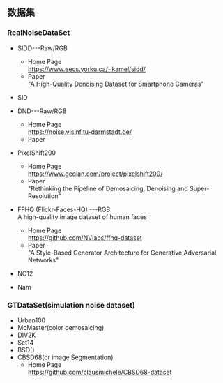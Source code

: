 ## 数据集
### RealNoiseDataSet
- SIDD---Raw/RGB      
	- Home Page  
	  https://www.eecs.yorku.ca/~kamel/sidd/  
	- Paper  
	  "A High-Quality Denoising Dataset for Smartphone Cameras"     
	  
- SID  

- DND---Raw/RGB   
	- Home Page  
	  https://noise.visinf.tu-darmstadt.de/
	- Paper   
	  
- PixelShift200
  - Home Page  
    https://www.gcqian.com/project/pixelshift200/  
  - Paper   
    "Rethinking the Pipeline of Demosaicing, Denoising and Super-Resolution"  

- FFHQ (Flickr-Faces-HQ) ---RGB   
   A high-quality image dataset of human faces   
   - Home Page   
      https://github.com/NVlabs/ffhq-dataset    
   - Paper  
     "A Style-Based Generator Architecture for Generative Adversarial Networks"   
 - NC12  
- Nam   
### GTDataSet(simulation noise dataset)   
- Urban100   
- McMaster(color demosaicing)  
- DIV2K
- Set14  
- BSD()
- CBSD68(or image Segmentation)   
	- Home Page  
	  https://github.com/clausmichele/CBSD68-dataset
 


<!--stackedit_data:
eyJoaXN0b3J5IjpbNzE5ODY1MzAsLTU0NzQ1NTk5NiwxODA2Nz
EyNDA1LC0xOTc0NTQ1OTQ2LDc3MDk2MDg2NywtMjQ4NzQyNDAw
LDEwMjY5ODk3MF19
-->